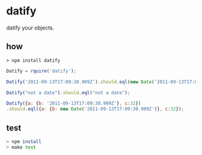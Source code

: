 datify
======

datify your objects.


## how

`> npm install datify`

```javascript
Datify = rquire('datify');

Datify('2011-09-13T17:09:30.909Z').should.eql(new Date('2011-09-13T17:09:30.909Z'));

Datify("not a date").should.eql("not a date");

Datify({a: {b: '2011-09-13T17:09:30.909Z'}, c:32})
.should.eql({a: {b: new Date('2011-09-13T17:09:30.909Z')}, c:32});
```

## test
```sh
> npm install
> make test
```
